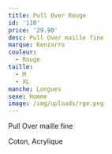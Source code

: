 ```yaml
---
title: Pull Over Rouge
id: '110'
price: '29.90'
desc: Pull Over maille fine
marque: Kenzarro
couleur:
  - Rouge
taille:
  - M
  - XL
manche: Longues
sexe: Homme
image: /img/uploads/rge.png
---
```

Pull Over maille fine

Coton, Acrylique
